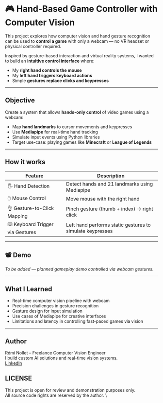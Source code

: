 # 🎮 Hand-Based Game Controller with Computer Vision

This project explores how computer vision and hand gesture recognition can be used to **control a game** with only a webcam — no VR headset or physical controller required.

Inspired by gesture-based interaction and virtual reality systems, I wanted to build an **intuitive control interface** where:
- My **right hand controls the mouse**
- My **left hand triggers keyboard actions**
- Simple **gestures replace clicks and keypresses**

---

## Objective

Create a system that allows **hands-only control** of video games using a webcam:
- Map **hand landmarks** to cursor movements and keypresses
- Use **Mediapipe** for real-time hand tracking
- Simulate input events using Python libraries
- Target use-case: playing games like **Minecraft** or **League of Legends**

---

## How it works

| Feature                         | Description                                                 |
|----------------------------------|-------------------------------------------------------------|
| 🖐️ Hand Detection               | Detect hands and 21 landmarks using Mediapipe               |
| 🖱️ Mouse Control               | Move mouse with the right hand                      |
| 👌 Gesture-to-Click Mapping     | Pinch gesture (thumb + index) → right click                |
| ⌨️ Keyboard Trigger via Gestures| Left hand performs static gestures to simulate keypresses  |


---

## 📽️ Demo

*To be added — planned gameplay demo controlled via webcam gestures.*

---

## What I Learned

- Real-time computer vision pipeline with webcam
- Precision challenges in gesture recognition
- Gesture design for input simulation
- Use cases of Mediapipe for creative interfaces
- Limitations and latency in controlling fast-paced games via vision

---

## Author

Rémi Nollet – Freelance Computer Vision Engineer \
I build custom AI solutions and real-time vision systems. \
[LinkedIn](www.linkedin.com/in/remi-nollet)

## LICENSE
This project is open for review and demonstration purposes only. \
All source code rights are reserved by the author. \
